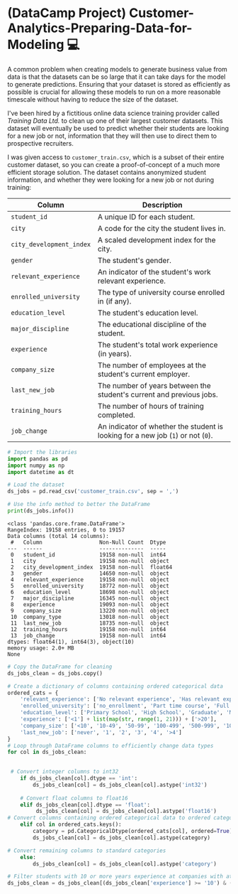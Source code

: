 # (DataCamp Project) Customer-Analytics-Preparing-Data-for-Modeling :computer:

A common problem when creating models to generate business value from data is that the datasets can be so large that it can take days for the model to generate predictions. Ensuring that your dataset is stored as efficiently as possible is crucial for allowing these models to run on a more reasonable timescale without having to reduce the size of the dataset.

I've been hired by a fictitious online data science training provider called *Training Data Ltd.* to clean up one of their largest customer datasets. This dataset will eventually be used to predict whether their students are looking for a new job or not, information that they will then use to direct them to prospective recruiters.

I was given access to `customer_train.csv`, which is a subset of their entire customer dataset, so you can create a proof-of-concept of a much more efficient storage solution. The dataset contains anonymized student information, and whether they were looking for a new job or not during training:

| Column       | Description                                  |
|------------- |--------------------------------------------- |
| `student_id`   | A unique ID for each student.                 |
| `city`  | A code for the city the student lives in.  |
| `city_development_index` | A scaled development index for the city.       |
| `gender` | The student's gender.       |
| `relevant_experience` | An indicator of the student's work relevant experience.       |
| `enrolled_university` | The type of university course enrolled in (if any).       |
| `education_level` | The student's education level.       |
| `major_discipline` | The educational discipline of the student.       |
| `experience` | The student's total work experience (in years).       |
| `company_size` | The number of employees at the student's current employer.       |
| `last_new_job` | The number of years between the student's current and previous jobs.       |
| `training_hours` | The number of hours of training completed.       |
| `job_change` | An indicator of whether the student is looking for a new job (`1`) or not (`0`).       |

```Python
# Import the libraries
import pandas as pd
import numpy as np
import datetime as dt
```
```Python
# Load the dataset
ds_jobs = pd.read_csv('customer_train.csv', sep = ',')
```

```Python
# Use the info method to better the DataFrame
print(ds_jobs.info())
```
```
<class 'pandas.core.frame.DataFrame'>
RangeIndex: 19158 entries, 0 to 19157
Data columns (total 14 columns):
 #   Column                  Non-Null Count  Dtype  
---  ------                  --------------  -----  
 0   student_id              19158 non-null  int64  
 1   city                    19158 non-null  object 
 2   city_development_index  19158 non-null  float64
 3   gender                  14650 non-null  object 
 4   relevant_experience     19158 non-null  object 
 5   enrolled_university     18772 non-null  object 
 6   education_level         18698 non-null  object 
 7   major_discipline        16345 non-null  object 
 8   experience              19093 non-null  object 
 9   company_size            13220 non-null  object 
 10  company_type            13018 non-null  object 
 11  last_new_job            18735 non-null  object 
 12  training_hours          19158 non-null  int64  
 13  job_change              19158 non-null  int64  
dtypes: float64(1), int64(3), object(10)
memory usage: 2.0+ MB
None
```
```Python
# Copy the DataFrame for cleaning
ds_jobs_clean = ds_jobs.copy()
```
```Python
# Create a dictionary of columns containing ordered categorical data
ordered_cats = {
    'relevant_experience': ['No relevant experience', 'Has relevant experience'],
    'enrolled_university': ['no_enrollment', 'Part time course', 'Full time course'],
    'education_level': ['Primary School', 'High School', 'Graduate', 'Masters', 'Phd'],
    'experience': ['<1'] + list(map(str, range(1, 21))) + ['>20'],
    'company_size': ['<10', '10-49', '50-99', '100-499', '500-999', '1000-4999', '5000-9999', '10000+'],
    'last_new_job': ['never', '1', '2', '3', '4', '>4']
}
# Loop through DataFrame columns to efficiently change data types
for col in ds_jobs_clean:

    
 # Convert integer columns to int32
    if ds_jobs_clean[col].dtype == 'int':
        ds_jobs_clean[col] = ds_jobs_clean[col].astype('int32')
    
    # Convert float columns to float16
    elif ds_jobs_clean[col].dtype == 'float':
         ds_jobs_clean[col] = ds_jobs_clean[col].astype('float16')
# Convert columns containing ordered categorical data to ordered categories using dict
    elif col in ordered_cats.keys():
        category = pd.CategoricalDtype(ordered_cats[col], ordered=True)
        ds_jobs_clean[col] = ds_jobs_clean[col].astype(category)

# Convert remaining columns to standard categories
    else:
        ds_jobs_clean[col] = ds_jobs_clean[col].astype('category')
```

```Python
# Filter students with 10 or more years experience at companies with at least 1000 employees
ds_jobs_clean = ds_jobs_clean[(ds_jobs_clean['experience'] >= '10') & (ds_jobs_clean['company_size'] >= '1000-4999')]
```
